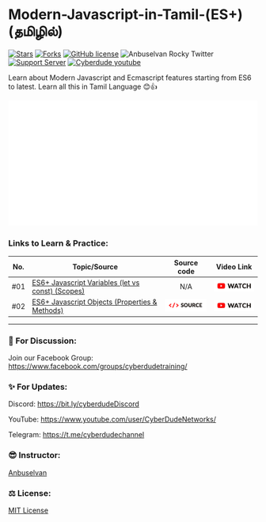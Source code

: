 # Modern-Javascript-in-Tamil-(ES+) (தமிழில்)

[![Stars](https://img.shields.io/github/stars/anburocky3/modern-javascript-in-tamil)](https://github.com/anburocky3/modern-javascript-in-tamil)
[![Forks](https://img.shields.io/github/forks/anburocky3/modern-javascript-in-tamil)](https://github.com/anburocky3/modern-javascript-in-tamil)
[![GitHub license](https://img.shields.io/github/license/anburocky3/modern-javascript-in-tamil)](https://github.com/anburocky3/modern-javascript-in-tamil)
![Anbuselvan Rocky Twitter](https://img.shields.io/twitter/url?style=social&url=https%3A%2F%2Fgithub.com%2Fanburocky3%2Fmodern-javascript-in-tamil)
[![Support Server](https://img.shields.io/discord/742347296091537448.svg?label=Discord&logo=Discord&colorB=7289da)](https://bit.ly/cyberdudeDiscord)
[![Cyberdude youtube](https://img.shields.io/youtube/channel/subscribers/UCteUj8bL1ppZcS70UCWrVfw?style=social)](https://bit.ly/cyberdudeYT)

Learn about Modern Javascript and Ecmascript features starting from ES6 to latest. Learn all this in Tamil Language 😊👍

<a href="https://bit.ly/modern-js-tamil" target="_blank"><img src="./supports/header.svg" alt="Learn more from cyberdude networks."/></a>

### Links to Learn & Practice:

| No. | Topic/Source                                                                                                                          |                                                                Source code                                                                 |                                      Video Link                                      |
| --- | ------------------------------------------------------------------------------------------------------------------------------------- | :----------------------------------------------------------------------------------------------------------------------------------------: | :----------------------------------------------------------------------------------: |
| #01 | [ES6+ Javascript Variables (let vs const) (Scopes)](https://youtu.be/UlkK-vWX7y8)                                                     |                                                                    N/A                                                                     | [<img width="100px" src="./supports/video-btn.png" />](https://youtu.be/0Q8eftj5OA0) |
| #02 | [ES6+ Javascript Objects (Properties & Methods)](https://github.com/anburocky3/modern-javascript-in-tamil/tree/02-javascript-objects) | [<img width="100px" src="./supports/code-btn.png" />](https://github.com/anburocky3/modern-javascript-in-tamil/tree/02-javascript-objects) | [<img width="100px" src="./supports/video-btn.png" />](https://youtu.be/-IWA5e9CNis) |

---

### 📝 For Discussion:

Join our Facebook Group: https://www.facebook.com/groups/cyberdudetraining/

### ✨ For Updates:

Discord: https://bit.ly/cyberdudeDiscord

YouTube: https://www.youtube.com/user/CyberDudeNetworks/

Telegram: https://t.me/cyberdudechannel

### 😎 Instructor:

[Anbuselvan](https://www.facebook.com/anburocky3)

### ⚖️ License:

[MIT License](./LICENSE.md)
